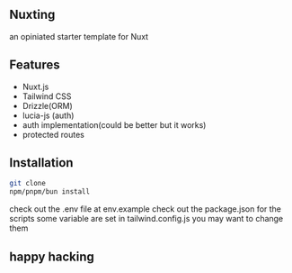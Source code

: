 ## Nuxting 
an opiniated starter template for Nuxt 

## Features
- Nuxt.js
- Tailwind CSS
- Drizzle(ORM)
- lucia-js (auth)
- auth implementation(could be better but it works)
- protected routes

## Installation
```bash
git clone
npm/pnpm/bun install
```
check out  the .env file  at env.example
check out  the package.json for the scripts
some variable are set in tailwind.config.js you may want to change them

## happy hacking

